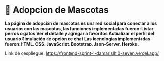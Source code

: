 # 👋 Adopcion de Mascotas

**La página de adopción de mascotas es una red social para conectar a los usuarios con las mascotas, las funciones implementadas fueron: Listar perros o gatos Ver el detalle y agregar a favoritos Actualizar el perfil del usuario Simulación de opción de chat Las tecnologias implementadas fueron:HTML, CSS, JavaScript, Bootstrap, Json-Server, Heroku.**

Link de despliegue: https://frontend-sprint-1-damarislh10-seven.vercel.app/

